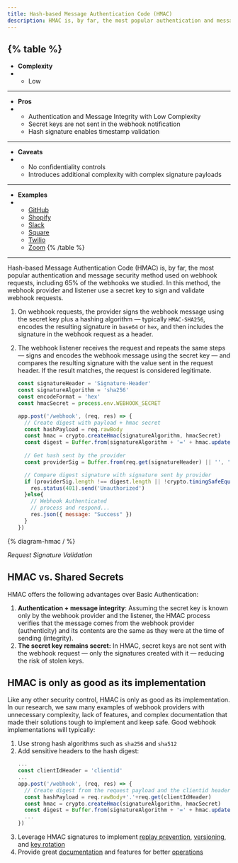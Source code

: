 ```yaml
---
title: Hash-based Message Authentication Code (HMAC)
description: HMAC is, by far, the most popular authentication and message security method used on webhook requests, including 65% of the 100 webhooks we studied. In this method, the webhook provider and listener use a secret key to sign and validate webhook requests.
--- 
```


{% table %}
---
* **Complexity**
* - Low
---
* **Pros**
* - Authentication and Message Integrity with Low Complexity
  - Secret keys are not sent in the webhook notification
  - Hash signature enables timestamp validation
---
* **Caveats**
* - No confidentiality controls
  - Introduces additional complexity with complex signature payloads
---
* **Examples**
* - [GitHub](https://docs.github.com/en/developers/webhooks-and-events/webhooks/securing-your-webhooks)
  - [Shopify](https://shopify.dev/apps/webhooks/configuration/https#step-5-verify-the-webhook)
  - [Slack](https://api.slack.com/authentication/verifying-requests-from-slack)
  - [Square](https://developer.squareup.com/docs/webhooks/step3validate)
  - [Twilio](https://www.twilio.com/docs/usage/security#validating-requests)
  - [Zoom](https://developers.zoom.us/docs/api/rest/webhook-reference/#verify-with-zooms-header)
{% /table %}
---

Hash-based Message Authentication Code (HMAC) is, by far, the most popular authentication and message security method used on webhook requests, including 65% of the webhooks we studied. In this method, the webhook provider and listener use a secret key to sign and validate webhook requests.

1. On webhook requests, the provider signs the webhook message using the secret key plus a hashing algorithm — typically `HMAC-SHA256`, encodes the resulting signature in `base64` or `hex`, and then includes the signature in the webhook request as a header.
1. The webhook listener receives the request and repeats the same steps — signs and encodes the webhook message using the secret key — and compares the resulting signature with the value sent in the request header. If the result matches, the request is considered legitimate.

    ```js
    const signatureHeader = 'Signature-Header'
    const signatureAlgorithm = 'sha256'
    const encodeFormat = 'hex'
    const hmacSecret = process.env.WEBHOOK_SECRET

    app.post('/webhook', (req, res) => {
      // Create digest with payload + hmac secret
      const hashPayload = req.rawBody
      const hmac = crypto.createHmac(signatureAlgorithm, hmacSecret)
      const digest = Buffer.from(signatureAlgorithm + '=' + hmac.update(hashPayload).digest(encodeFormat), 'utf8')
      
      // Get hash sent by the provider
      const providerSig = Buffer.from(req.get(signatureHeader) || '', 'utf8')

      // Compare digest signature with signature sent by provider
      if (providerSig.length !== digest.length || !crypto.timingSafeEqual(digest, providerSig)) {
        res.status(401).send('Unauthorized')
      }else{
        // Webhook Authenticated 
        // process and respond...
        res.json({ message: "Success" })
      }
    })
    ```

{% diagram-hmac / %} 

_Request Signature Validation_

## HMAC vs. Shared Secrets

HMAC offers the following advantages over Basic Authentication:

1. **Authentication + message integrity**: Assuming the secret key is known only by the webhook provider and the listener, the HMAC process verifies that the message comes from the webhook provider (authenticity) and its contents are the same as they were at the time of sending (integrity).
1. **The secret key remains secret:** In HMAC, secret keys are not sent with the webhook request — only the signatures created with it — reducing the risk of stolen keys.

## HMAC is only as good as its implementation

[comment]: <TODO: @sudobinbash: Launch blog>
[comment]: <Like any other security control, HMAC is only as good as its implementation. In our research, we saw many examples of webhook providers with unnecessary complexity, lack of features, and documentation that made their solutions tough to implement and keep safe — more on that in our [article](https://blog.ngrok.com/posts/get-webhooks-secure-it-depends-a-field-guide-to-we). Good webhook implementations will typically:>

Like any other security control, HMAC is only as good as its implementation. In our research, we saw many examples of webhook providers with unnecessary complexity, lack of features, and complex documentation that made their solutions tough to implement and keep safe. Good webhook implementations will typically:

1. Use strong hash algorithms such as `sha256` and `sha512`
1. Add sensitive headers to the hash digest:
    ```js
    ...
    const clientIdHeader = 'clientid'
    ...
    app.post('/webhook', (req, res) => {
      // Create digest from the request payload and the clientid header
      const hashPayload = req.rawBody+'.'+req.get(clientIdHeader)
      const hmac = crypto.createHmac(signatureAlgorithm, hmacSecret)
      const digest = Buffer.from(signatureAlgorithm + '=' + hmac.update(hashPayload).digest(encodeFormat), 'utf8')
      ...
    })
    ```
1. Leverage HMAC signatures to implement [replay prevention](/security/replay-prevention), [versioning](/ops-experience/versioning), and [key rotation](/ops-experience/key-rotation)
1. Provide great [documentation](/ops-experience/documentation) and features for better [operations](/ops-experience/intro)

